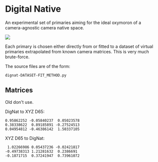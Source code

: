 # Digital Native

An experimental set of primaries aiming for the ideal oxymoron of a camera-agnostic camera native space.

![](https://user-images.githubusercontent.com/66244111/277839781-3b2a9a0d-723e-42ad-b3fb-b6d64663b5c5.png)

Each primary is chosen either directly from or fitted to a dataset of virtual primaries extrapolated from known camera matrices. This is very much brute-force.

The source files are of the form:

```
dignat-DATASET-FIT_METHOD.py
```

## Matrices

Old don't use.

DigNat to XYZ D65:

```
0.95862252 -0.05840237  0.05023578
0.38338622  0.89185891 -0.27524513
0.04954812 -0.46386142  1.50337105
```

XYZ D65 to DigNat:

```
 1.02266986 0.05437236 -0.02421817
-0.49738313 1.21281632  0.2386691 
-0.1871715  0.37241947  0.73961072
```
